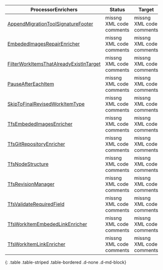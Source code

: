 | ProcessorEnrichers | Status | Target    | Usage                              |
|------------------------|---------|---------|------------------------------------------|
| [AppendMigrationToolSignatureFooter](AppendMigrationToolSignatureFooter.md) | missng XML code comments | missng XML code comments | missng XML code comments |
| [EmbededImagesRepairEnricher](EmbededImagesRepairEnricher.md) | missng XML code comments | missng XML code comments | missng XML code comments |
| [FilterWorkItemsThatAlreadyExistInTarget](FilterWorkItemsThatAlreadyExistInTarget.md) | missng XML code comments | missng XML code comments | missng XML code comments |
| [PauseAfterEachItem](PauseAfterEachItem.md) | missng XML code comments | missng XML code comments | missng XML code comments |
| [SkipToFinalRevisedWorkItemType](SkipToFinalRevisedWorkItemType.md) | missng XML code comments | missng XML code comments | missng XML code comments |
| [TfsEmbededImagesEnricher](TfsEmbededImagesEnricher.md) | missng XML code comments | missng XML code comments | missng XML code comments |
| [TfsGitRepositoryEnricher](TfsGitRepositoryEnricher.md) | missng XML code comments | missng XML code comments | missng XML code comments |
| [TfsNodeStructure](TfsNodeStructure.md) | missng XML code comments | missng XML code comments | missng XML code comments |
| [TfsRevisionManager](TfsRevisionManager.md) | missng XML code comments | missng XML code comments | missng XML code comments |
| [TfsValidateRequiredField](TfsValidateRequiredField.md) | missng XML code comments | missng XML code comments | missng XML code comments |
| [TfsWorkItemEmbededLinkEnricher](TfsWorkItemEmbededLinkEnricher.md) | missng XML code comments | missng XML code comments | missng XML code comments |
| [TfsWorkItemLinkEnricher](TfsWorkItemLinkEnricher.md) | missng XML code comments | missng XML code comments | missng XML code comments |
{: .table .table-striped .table-bordered .d-none .d-md-block}
